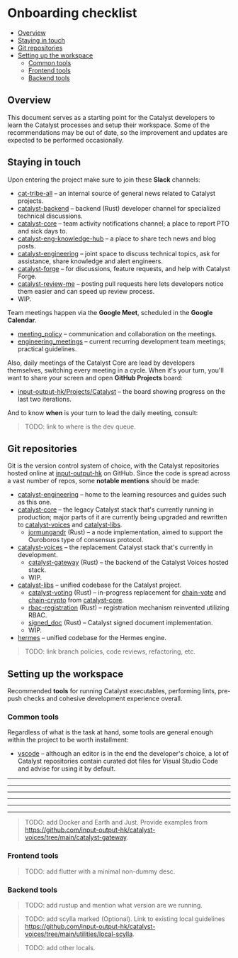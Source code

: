 # Onboarding checklist

- [Overview](#overview)
- [Staying in touch](#staying-in-touch)
- [Git repositories](#git-repositories)
- [Setting up the workspace](#setting-up-the-workspace)
    - [Common tools](#common-tools)
    - [Frontend tools](#frontend-tools)
    - [Backend tools](#backend-tools)

## Overview

This document serves as a starting point for the Catalyst developers to learn the Catalyst processes and setup their workspace. Some of the recommendations may be out of date, so the improvement and updates are expected to be performed occasionally.  

## Staying in touch

Upon entering the project make sure to join these **Slack** channels:

- [cat-tribe-all](https://input-output-rnd.slack.com/archives/C037BCPTKBN) – an internal source of general news related to Catalyst projects.
- [catalyst-backend](https://input-output-rnd.slack.com/archives/C088D6HMPMM) – backend (Rust) developer channel for specialized technical discussions.
- [catalyst-core](https://input-output-rnd.slack.com/archives/C0379A6DZKK) – team activity notifications channel; a place to report PTO and sick days to.
- [catalyst-eng-knowledge-hub](https://input-output-rnd.slack.com/archives/C06E6659USG) – a place to share tech news and blog posts.
- [catalyst-engineering](https://input-output-rnd.slack.com/archives/C04H3D237DF) – joint space to discuss technical topics, ask for assistance, share knowledge and alert engineers.
- [catalyst-forge](https://input-output-rnd.slack.com/archives/C07SRNR9EU9) – for discussions, feature requests, and help with Catalyst Forge.
- [catalyst-review-me](https://input-output-rnd.slack.com/archives/C06EM1744BX) – posting pull requests here lets developers notice them easier and can speed up review process.
- WIP.

Team meetings happen via the **Google Meet**, scheduled in the **Google Calendar**.

- [meeting_policy](meeting_policy.md) – communication and collaboration on the meetings.
- [engineering_meetings](engineering_meetings.md) – current recurring development team meetings; practical guidelines.

Also, daily meetings of the Catalyst Core are lead by developers themselves, switching every meeting in a cycle. When it's your turn, you'll want to share your screen and open **GitHub Projects** board:

- [input-output-hk/Projects/Catalyst](https://github.com/orgs/input-output-hk/projects/102/views/2?filterQuery=iteration%3A%40current%2C%40previous) – the board showing progress on the last two iterations.

And to know **when** is your turn to lead the daily meeting, consult:

> TODO: link to where is the dev queue.

## Git repositories

Git is the version control system of choice, with the Catalyst repositories hosted online at [input-output-hk](https://github.com/input-output-hk) on GitHub. Since the code is spread across a vast number of repos, some **notable mentions** should be made:

- [catalyst-engineering](https://github.com/input-output-hk/catalyst-engineering) – home to the learning resources and guides such as this one.
- [catalyst-core](https://github.com/input-output-hk/catalyst-core) – the legacy Catalyst stack that's currently running in production; major parts of it are currently being upgraded and rewritten to [catalyst-voices](https://github.com/input-output-hk/catalyst-voices) and [catalyst-libs](https://github.com/input-output-hk/catalyst-libs).
    - [jormungandr](https://github.com/input-output-hk/catalyst-core/tree/main/src/jormungandr) (Rust) – a node implementation, aimed to support the Ouroboros type of consensus protocol.
- [catalyst-voices](https://github.com/input-output-hk/catalyst-voices) – the replacement Catalyst stack that's currently in development.
    - [catalyst-gateway](https://github.com/input-output-hk/catalyst-voices/tree/main/catalyst-gateway) (Rust) – the backend of the Catalyst Voices hosted stack.
    - WIP.
- [catalyst-libs](https://github.com/input-output-hk/catalyst-libs) – unified codebase for the Catalyst project.
    - [catalyst-voting](https://github.com/input-output-hk/catalyst-libs/tree/main/rust/catalyst-voting) (Rust) – in-progress replacement for [chain-vote](https://github.com/input-output-hk/catalyst-core/tree/main/src/chain-libs/chain-vote) and [chain-crypto](https://github.com/input-output-hk/catalyst-core/tree/main/src/chain-libs/chain-crypto) from [catalyst-core](https://github.com/input-output-hk/catalyst-core).
    - [rbac-registration](https://github.com/input-output-hk/catalyst-libs/tree/main/rust/rbac-registration) (Rust) – registration mechanism reinvented utilizing RBAC.
    - [signed_doc](https://github.com/input-output-hk/catalyst-libs/tree/main/rust/signed_doc) (Rust) – Catalyst signed document implementation.
    - WIP.
- [hermes](https://github.com/input-output-hk/hermes) – unified codebase for the Hermes engine.

> TODO: link branch policies, code reviews, refactoring, etc.

## Setting up the workspace

Recommended **tools** for running Catalyst executables, performing lints, pre-push checks and cohesive development experience overall.

### Common tools

Regardless of what is the task at hand, some tools are general enough within the project to be worth installment:

- [vscode](https://github.com/VSCodium/vscodium) – although an editor is in the end the developer's choice, a lot of Catalyst repositories contain curated dot files for Visual Studio Code and advise for using it by default.

---
---
---
---
---
---
> TODO: add Docker and Earth and Just. Provide examples from <https://github.com/input-output-hk/catalyst-voices/tree/main/catalyst-gateway>.

### Frontend tools

> TODO: add flutter with a minimal non-dummy desc.

### Backend tools

> TODO: add rustup and mention what version are we running.

> TODO: add scylla marked (Optional). Link to existing local guidelines https://github.com/input-output-hk/catalyst-voices/tree/main/utilities/local-scylla.

> TODO: add other locals.
